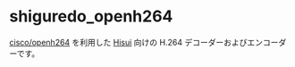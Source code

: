 shiguredo_openh264
==================

[cisco/openh264] を利用した [Hisui] 向けの H.264 デコーダーおよびエンコーダーです。

[cisco/openh264]: https://github.com/cisco/openh264
[Hisui]: https://github.com/shiguredo/hisui
